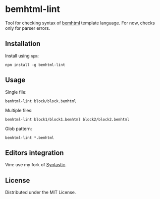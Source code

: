 # bemhtml-lint

Tool for checking syntax of [bemhtml](http://bem.info/libs/bem-core/1.0.0/bemhtml/rationale/) template language. For now, checks
only for parser errors.

## Installation

Install using `npm`:

```
npm install -g bemhtml-lint
```

## Usage

Single file:

`bemhtml-lint block/block.bemhtml`

Multiple files:

`bemhtml-lint block1/block1.bemhtml block2/block2.bemhtml`

Glob pattern:

`bemhtml-lint *.bemhtml`

## Editors integration

Vim: use my fork of [Syntastic](https://github.com/SevInf/syntastic).

## License

Distributed under the MIT License.
